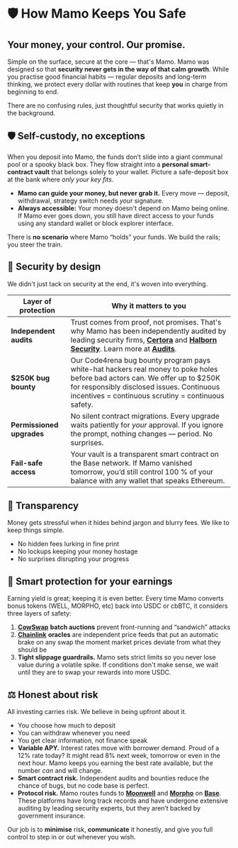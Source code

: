 # 🛡️ How Mamo Keeps You Safe

## **Your money, your control. Our promise.**

Simple on the surface, secure at the core — that's Mamo. Mamo was designed so that **security never gets in the way of that calm growth**. While you practise good financial habits — regular deposits and long-term thinking, we protect every dollar with routines that keep **you** in charge from beginning to end.

There are no confusing rules, just thoughtful security that works quietly in the background.

## 🛡️ Self-custody, no exceptions

When you deposit into Mamo, the funds don’t slide into a giant communal pool or a spooky black box. They flow straight into a **personal smart-contract vault** that belongs solely to your wallet. Picture a safe-deposit box at the bank where _only your key fits_.

* **Mamo can guide your money, but never grab it.** Every move — deposit, withdrawal, strategy switch needs _your_ signature.
* **Always accessible:** Your money doesn't depend on Mamo being online. If Mamo ever goes down, you still have direct access to your funds using any standard wallet or block explorer interface.

There is **no scenario** where Mamo “holds” your funds. We build the rails; you steer the train.

## 🔐 Security by design

We didn't just tack on security at the end, it's woven into everything.

| Layer of protection       | Why it matters to you                                                                                                                                                                                                                                |
| ------------------------- | ---------------------------------------------------------------------------------------------------------------------------------------------------------------------------------------------------------------------------------------------------- |
| **Independent audits**    | Trust comes from proof, not promises. That's why Mamo has been independently audited by leading security firms, [**Certora**](https://www.certora.com/) and [**Halborn Security**](https://www.halborn.com/). Learn more at [**Audits**](audits.md). |
| **$250K bug bounty**      | Our Code4rena bug bounty program pays white-hat hackers real money to poke holes before bad actors can. We offer up to $250K for responsibly disclosed issues. Continuous incentives = continuous scrutiny = continuous safety.                      |
| **Permissioned upgrades** | No silent contract migrations. Every upgrade waits patiently for _your_ approval. If you ignore the prompt, nothing changes — period. No surprises.                                                                                                  |
| **Fail-safe access**      | Your vault is a transparent smart contract on the Base network. If Mamo vanished tomorrow, you’d still control 100 % of your balance with any wallet that speaks Ethereum.                                                                           |

## 👀 Transparency

Money gets stressful when it hides behind jargon and blurry fees. We like to keep things simple.

* No hidden fees lurking in fine print
* No lockups keeping your money hostage
* No surprises disrupting your progress

## 🧠 Smart protection for your earnings

Earning yield is great; keeping it is even better. Every time Mamo converts bonus tokens (WELL, MORPHO, etc) back into USDC or cbBTC, it considers three layers of safety:

1. [**CowSwap**](https://swap.cow.fi/) **batch auctions** prevent front-running and “sandwich” attacks&#x20;
2. [**Chainlink**](https://chain.link/) **oracles** are independent price feeds that put an automatic brake on any swap the moment market prices deviate from what they should be
3. **Tight slippage guardrails.** Mamo sets strict limits so you never lose value during a volatile spike. If conditions don't make sense, we wait until they are to swap your rewards into more USDC.

## ⚖️ Honest about risk

All investing carries risk. We believe in being upfront about it.

* You choose how much to deposit
* You can withdraw whenever you need
* You get clear information, not finance speak
* **Variable APY.** Interest rates move with borrower demand. Proud of a 12% rate today? It might read 8% next week, tomorrow or even in the next hour. Mamo keeps you earning the best rate available, but the number _can_ and will change.
* **Smart contract risk.** Independent audits and bounties reduce the chance of bugs, but no code base is perfect.
* **Protocol risk.** Mamo routes funds to [**Moonwell**](https://moonwell.fi/) and [**Morpho**](https://morpho.org/) on [**Base**](https://www.base.org/). These platforms have long track records and have undergone extensive auditing by leading security experts, but they aren’t backed by government insurance.

Our job is to **minimise** risk, **communicate** it honestly, and give you full control to step in or out whenever you wish.
